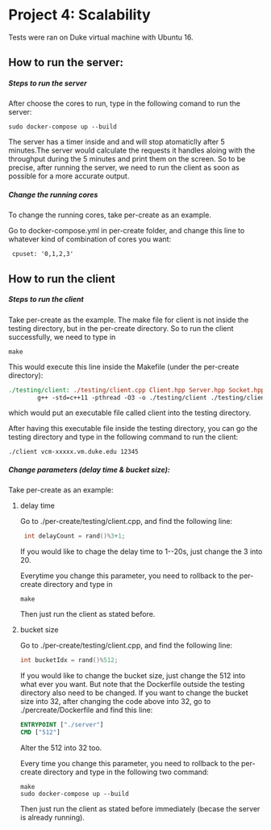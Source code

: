 #                Project 4: Scalability
Tests were ran on Duke virtual machine with Ubuntu 16.

## How to run the server:

##### Steps to run the server

After choose the cores to run, type in the following comand to run the server:

```com
sudo docker-compose up --build
```

The server has a timer inside and and will stop atomaticlly after 5 minutes.The server would calculate the requests it handles aloing with the throughput during the 5 minutes and print them on the screen. So to be precise, after running the server, we need to run the client as soon as possible for a more accurate output. 

##### Change the running cores

To change the running cores, take per-create as an example. 

Go to docker-compose.yml in per-create folder, and change this line to whatever kind of combination of cores you want:

```
 cpuset: '0,1,2,3'
```

## How to run the client

##### Steps to run the client

Take per-create as the example. The make file for client is not inside the testing directory, but in the per-create directory. So to run the client successfully, we need to type in

```
make
```

This would execute this line inside the Makefile (under the per-create directory):

```makefile
./testing/client: ./testing/client.cpp Client.hpp Server.hpp Socket.hpp
        g++ -std=c++11 -pthread -O3 -o ./testing/client ./testing/client.cpp
```

which would put an executable file called client into the testing directory.

After having this executable file inside the testing directory, you can go the testing directory and type in the following command to run the client:

```
./client vcm-xxxxx.vm.duke.edu 12345
```

##### Change parameters (delay time & bucket size):

Take per-create as an example:

1. delay time

   Go to ./per-create/testing/client.cpp, and find the following line:

   ```c++
    int delayCount = rand()%3+1;
   ```

   If you would like to chage the delay time to 1--20s, just change the 3 into 20.

   Everytime you change this parameter, you need to rollback to the per-create directory and type in 

   ```
   make
   ```

   Then just run the client as stated before.

2. bucket size

   Go to ./per-create/testing/client.cpp, and find the following line:

   ```c++
   int bucketIdx = rand()%512;
   ```

   If you would like to change the bucket size, just change the 512 into what ever you want. But note that the Dockerfile outside the testing directory also need to be changed. If you want to change the bucket size into 32, after changing the code above into 32, go to ./percreate/Dockerfile and find this line:

   ```dockerfile
   ENTRYPOINT ["./server"]
   CMD ["512"]
   ```

   Alter the 512 into 32 too.

   Every time you change this parameter, you need to rollback to the per-create directory and type in the following two command:

   ```
   make
   sudo docker-compose up --build
   ```

   Then just run the client as stated before immediately (becase the server is already running).

   




